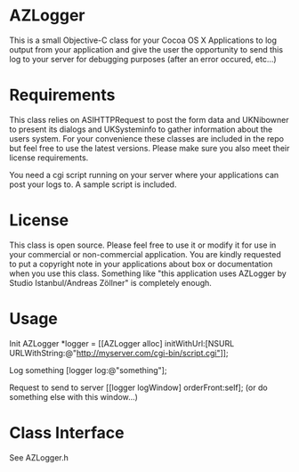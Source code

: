 AZLogger
========

This is a small Objective-C class for your Cocoa OS X Applications to log output from your application and give the user the opportunity to send this log to your server for debugging purposes (after an error occured, etc...)

Requirements
============

This class relies on ASIHTTPRequest to post the form data and UKNibowner to present its dialogs and UKSysteminfo to gather information about the users system. For your convenience these classes are included in the repo but feel free to use the latest versions. Please make sure you also meet their license requirements.

You need a cgi script running on your server where your applications can post your logs to. A sample script is included.

License
=======

This class is open source. Please feel free to use it or modify it for use in your commercial or non-commercial application. You are kindly requested to put a copyright note in your applications about box or documentation when you use this class. Something like "this application uses AZLogger by Studio Istanbul/Andreas Zöllner" is completely enough.

Usage
=====

Init
AZLogger *logger = [[AZLogger alloc] initWithUrl:[NSURL URLWithString:@"http://myserver.com/cgi-bin/script.cgi"]];

Log something
[logger log:@"something"];

Request to send to server
[[logger logWindow] orderFront:self];
(or do something else with this window...)

Class Interface
===============

See AZLogger.h

